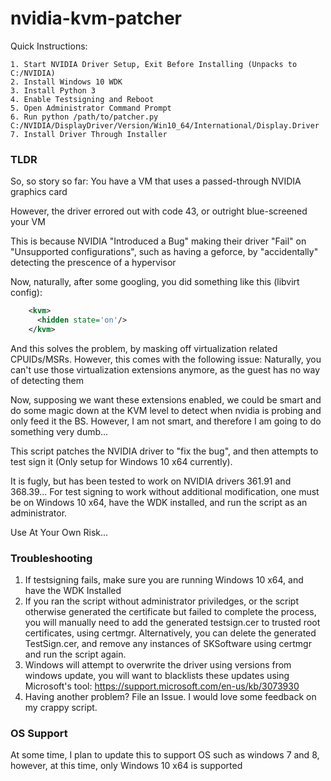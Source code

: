 # nvidia-kvm-patcher

Quick Instructions:

    1. Start NVIDIA Driver Setup, Exit Before Installing (Unpacks to C:/NVIDIA)
    2. Install Windows 10 WDK
    3. Install Python 3
    4. Enable Testsigning and Reboot
    5. Open Administrator Command Prompt
    6. Run python /path/to/patcher.py C:/NVIDIA/DisplayDriver/Version/Win10_64/International/Display.Driver
    7. Install Driver Through Installer
    
### TLDR

So, so story so far:
You have a VM that uses a passed-through NVIDIA graphics card

However, the driver errored out with code 43, or outright blue-screened your VM

This is because NVIDIA "Introduced a Bug" making their driver "Fail" on "Unsupported configurations", such as having a geforce, by "accidentally" detecting the prescence of a hypervisor

Now, naturally, after some googling, you did something like this (libvirt config):
```xml
    <kvm>
      <hidden state='on'/>
    </kvm>
```
    
And this solves the problem, by masking off virtualization related CPUIDs/MSRs. However, this comes with the following issue:
Naturally, you can't use those virtualization extensions anymore, as the guest has no way of detecting them

Now, supposing we want these extensions enabled, we could be smart and do some magic down at the KVM level to detect when nvidia is probing and only feed it the BS. However, I am not smart, and therefore I am going to do something very dumb...

This script patches the NVIDIA driver to "fix the bug", and then attempts to test sign it (Only setup for Windows 10 x64 currently).

It is fugly, but has been tested to work on NVIDIA drivers 361.91 and 368.39...
For test signing to work without additional modification, one must be on Windows 10 x64, have the WDK installed, and run the script as an administrator.

Use At Your Own Risk...

### Troubleshooting

1. If testsigning fails, make sure you are running Windows 10 x64, and have the WDK Installed
2. If you ran the script without administrator priviledges, or the script otherwise generated the certificate but failed to complete the process, you will manually need to add the generated testsign.cer to trusted root certificates, using certmgr. Alternatively, you can delete the generated TestSign.cer, and remove any instances of SKSoftware using certmgr and run the script again.
3. Windows will attempt to overwrite the driver using versions from windows update, you will want to blacklists these updates using Microsoft's tool: https://support.microsoft.com/en-us/kb/3073930
4. Having another problem? File an Issue. I would love some feedback on my crappy script.

### OS Support

At some time, I plan to update this to support OS such as windows 7 and 8, however, at this time, only Windows 10 x64 is supported


